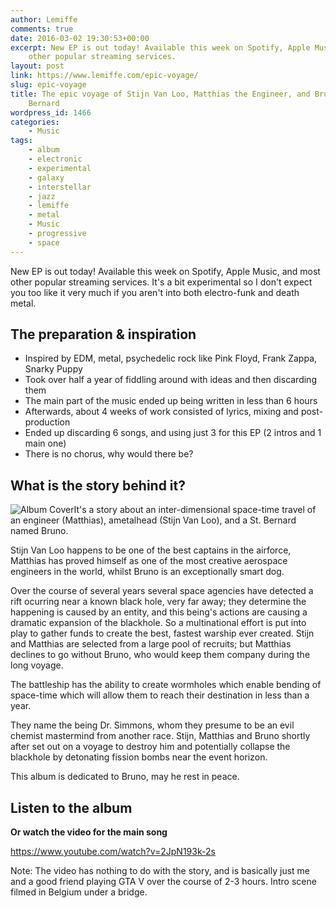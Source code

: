 ```yaml
---
author: Lemiffe
comments: true
date: 2016-03-02 19:30:53+00:00
excerpt: New EP is out today! Available this week on Spotify, Apple Music, and most
    other popular streaming services.
layout: post
link: https://www.lemiffe.com/epic-voyage/
slug: epic-voyage
title: The epic voyage of Stijn Van Loo, Matthias the Engineer, and Bruno the St.
    Bernard
wordpress_id: 1466
categories:
    - Music
tags:
    - album
    - electronic
    - experimental
    - galaxy
    - interstellar
    - jazz
    - lemiffe
    - metal
    - Music
    - progressive
    - space
---
```


New EP is out today! Available this week on Spotify, Apple Music, and most other popular streaming services. It's a bit experimental so I don't expect you too like it very much if you aren't into both electro-funk and death metal.

## The preparation & inspiration

-   Inspired by EDM, metal, psychedelic rock like Pink Floyd, Frank Zappa, Snarky Puppy
-   Took over half a year of fiddling around with ideas and then discarding them
-   The main part of the music ended up being written in less than 6 hours
-   Afterwards, about 4 weeks of work consisted of lyrics, mixing and post-production
-   Ended up discarding 6 songs, and using just 3 for this EP (2 intros and 1 main one)
-   There is no chorus, why would there be?

## What is the story behind it?

![Album Cover](assets/media/cover2-375x375.jpg)It's a story about an inter-dimensional space-time travel of an engineer (Matthias), ametalhead (Stijn Van Loo), and a St. Bernard named Bruno.

Stijn Van Loo happens to be one of the best captains in the airforce, Matthias has proved himself as one of the most creative aerospace engineers in the world, whilst Bruno is an exceptionally smart dog.

Over the course of several years several space agencies have detected a rift ocurring near a known black hole, very far away; they determine the happening is caused by an entity, and this being's actions are causing a dramatic expansion of the blackhole. So a multinational effort is put into play to gather funds to create the best, fastest warship ever created. Stijn and Matthias are selected from a large pool of recruits; but Matthias declines to go without Bruno, who would keep them company during the long voyage.

The battleship has the ability to create wormholes which enable bending of space-time which will allow them to reach their destination in less than a year.

They name the being Dr. Simmons, whom they presume to be an evil chemist mastermind from another race. Stijn, Matthias and Bruno shortly after set out on a voyage to destroy him and potentially collapse the blackhole by detonating fission bombs near the event horizon.

This album is dedicated to Bruno, may he rest in peace.

## Listen to the album

**Or watch the video for the main song**

https://www.youtube.com/watch?v=2JpN193k-2s

Note: The video has nothing to do with the story, and is basically just me and a good friend playing GTA V over the course of 2-3 hours. Intro scene filmed in Belgium under a bridge.
